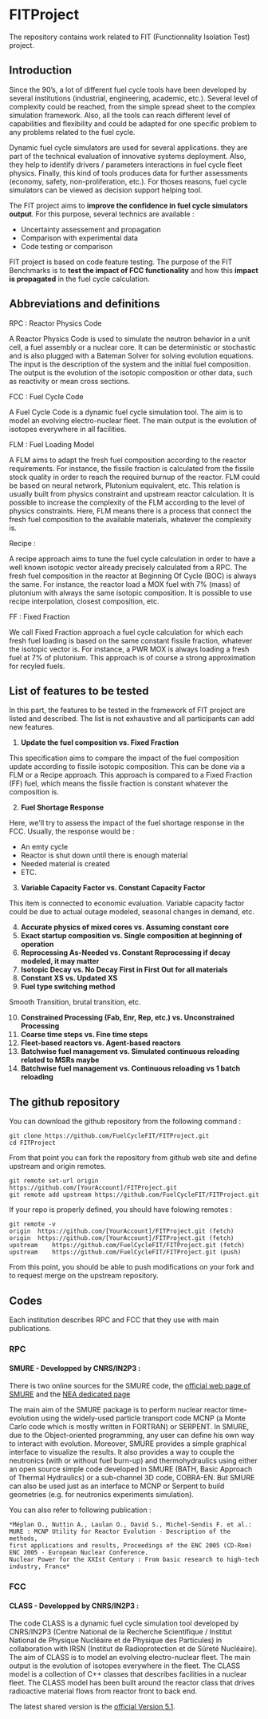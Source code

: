 # FITProject

The repository contains work related to FIT (Functionnality Isolation Test) project.

[//]: # (-------------------------------------------------------------------------------------------------------)
[//]: # (-------------------------------------------------------------------------------------------------------)
## Introduction
[//]: # (-------------------------------------------------------------------------------------------------------)
[//]: # (-------------------------------------------------------------------------------------------------------)

Since the 90’s, a lot of different fuel cycle tools have been developed by several institutions (industrial, engineering, academic, etc.). Several level of complexity could be reached, from the simple spread sheet to the complex simulation framework. Also, all the tools can reach different level of capabilities and flexibility and could be adapted for one specific problem to any problems related to the fuel cycle.

Dynamic fuel cycle simulators are used for several applications. they are part of the technical evaluation of innovative systems deployment. Also, they help to identify drivers / parameters interactions in fuel cycle fleet physics. Finally, this kind of tools produces data for further assessments (economy, safety, non-proliferation, etc.). For thoses reasons, fuel cycle simulators can be viewed as decision support helping tool.

The FIT project aims to **improve the confidence in fuel cycle simulators output**. For this purpose, several technics are available : 
- Uncertainty assessement and propagation
- Comparison with experimental data
- Code testing or comparison

FIT project is based on code feature testing. The purpose of the FIT Benchmarks is to **test the impact of FCC functionality** and how this **impact is propagated** in the fuel cycle calculation.

[//]: # (-------------------------------------------------------------------------------------------------------)
[//]: # (-------------------------------------------------------------------------------------------------------)
## Abbreviations and definitions
[//]: # (-------------------------------------------------------------------------------------------------------)
[//]: # (-------------------------------------------------------------------------------------------------------)

RPC : Reactor Physics Code

A Reactor Physics Code is used to simulate the neutron behavior in a unit cell, a fuel assembly or a nuclear core. It can be deterministic or stochastic and is also plugged with a Bateman Solver for solving evolution equations. The input is the description of the system and the initial fuel composition. The output is the evolution of the isotopic composition or other data, such as reactivity or mean cross sections. 

FCC : Fuel Cycle Code

A Fuel Cycle Code is a dynamic fuel cycle simulation tool. The aim is to model an evolving electro-nuclear fleet. The main output is the evolution of isotopes everywhere in all facilities.

FLM : Fuel Loading Model

A FLM aims to adapt the fresh fuel composition according to the reactor requirements. For instance, the fissile fraction is calculated from the fissile stock quality in order to reach the required burnup of the reactor. FLM could be based on neural network, Plutonium equivalent, etc. This relation is usually built from physics constraint and upstream reactor calculation. It is possible to increase the complexity of the FLM according to the level of physics constraints. Here, FLM means there is a process that connect the fresh fuel composition to the available materials, whatever the complexity is.

Recipe : 

A recipe approach aims to tune the fuel cycle calculation in order to have a well known isotopic vector already precisely calculated from a RPC. The fresh fuel composition in the reactor at Beginning Of Cycle (BOC) is always the same. For instance, the reactor load a MOX fuel with 7% (mass) of plutonium with always the same isotopic composition. It is possible to use recipe interpolation, closest composition, etc.  

FF : Fixed Fraction

We call Fixed Fraction approach a fuel cycle calculation for which each fresh fuel loading is based on the same constant fissile fraction, whatever the isotopic vector is. For instance, a PWR MOX is always loading a fresh fuel at 7% of plutonium. This approach is of course a strong approximation for recyled fuels.

[//]: # (-------------------------------------------------------------------------------------------------------)
[//]: # (-------------------------------------------------------------------------------------------------------)
## List of features to be tested
[//]: # (-------------------------------------------------------------------------------------------------------)
[//]: # (-------------------------------------------------------------------------------------------------------)

In this part, the features to be tested in the framework of FIT project are listed and described. The list is not exhaustive and all participants can add new features. 

1. **Update the fuel composition vs. Fixed Fraction**

This specification aims to compare the impact of the fuel composition update according to fissile isotopic composition. This can be done via a FLM or a Recipe approach. This approach is compared to a Fixed Fraction (FF) fuel, which means the fissile fraction is constant whatever the composition is.

2. **Fuel Shortage Response**

Here, we'll try to assess the impact of the fuel shortage response in the FCC. Usually, the response would be : 
- An emty cycle
- Reactor is shut down until there is enough material
- Needed material is created
- ETC.

3. **Variable Capacity Factor vs. Constant Capacity Factor**

This item is connected to economic evaluation. Variable capacity factor could be due to actual outage modeled, seasonal changes in demand, etc.

4. **Accurate physics of mixed cores vs. Assuming constant core**
5. **Exact startup composition   vs. Single composition at beginning of operation**
6. **Reprocessing As-Needed  vs. Constant Reprocessing   if decay modeled, it may matter**
7. **Isotopic Decay  vs. No Decay First in First Out for all materials**
8. **Constant XS vs. Updated XS**
9. **Fuel type switching method**

Smooth Transition, brutal transition, etc.                                 
                                            
10. **Constrained Processing (Fab, Enr, Rep, etc.) vs. Unconstrained Processing**
11. **Coarse time steps   vs. Fine time steps**
12. **Fleet-based reactors vs. Agent-based reactors**
13. **Batchwise fuel management vs. Simulated continuous reloading related to MSRs maybe**
14. **Batchwise fuel management vs. Continuous reloading vs 1 batch reloading**

[//]: # (-------------------------------------------------------------------------------------------------------)
[//]: # (-------------------------------------------------------------------------------------------------------)
## The github repository
[//]: # (-------------------------------------------------------------------------------------------------------)
[//]: # (-------------------------------------------------------------------------------------------------------)

You can download the github repository from the following command : 

    git clone https://github.com/FuelCycleFIT/FITProject.git
    cd FITProject

From that point you can fork the repository from github web site and define upstream and origin remotes. 

    git remote set-url origin https://github.com/[YourAccount]/FITProject.git
    git remote add upstream https://github.com/FuelCycleFIT/FITProject.git

If your repo is properly defined, you should have folowing remotes :

    git remote -v
    origin  https://github.com/[YourAccount]/FITProject.git (fetch)
    origin  https://github.com/[YourAccount]/FITProject.git (fetch)
    upstream    https://github.com/FuelCycleFIT/FITProject.git (fetch)
    upstream    https://github.com/FuelCycleFIT/FITProject.git (push)

From this point, you should be able to push modifications on your fork and to request merge on the upstream repository.

[//]: # (-------------------------------------------------------------------------------------------------------)
[//]: # (-------------------------------------------------------------------------------------------------------)
## Codes
[//]: # (-------------------------------------------------------------------------------------------------------)
[//]: # (-------------------------------------------------------------------------------------------------------)

Each institution describes RPC and FCC that they use with main publications.

### RPC

#### SMURE - Developped by CNRS/IN2P3 : 

There is two online sources for the SMURE code, the [official web page of SMURE](http://lpsc.in2p3.fr/MURE/html/SMURE/UserGuide/UserGuide.html) and the [NEA dedicated page](https://www.oecd-nea.org/tools/abstract/detail/nea-1845)

The main aim of the SMURE package is to perform nuclear reactor time-evolution using the widely-used particle transport code MCNP (a Monte Carlo code which is mostly written in FORTRAN) or SERPENT. In SMURE, due to the Object-oriented programming, any user can define his own way to interact with evolution. Moreover, SMURE provides a simple graphical interface to visualize the results. It also provides a way to couple the neutronics (with or without fuel burn-up) and thermohydraulics using either an open source simple code developed in SMURE (BATH, Basic Approach of Thermal Hydraulics) or a sub-channel 3D code, COBRA-EN. But SMURE can also be used just as an interface to MCNP or Serpent to build geometries (e.g. for neutronics experiments simulation).

You can also refer to following publication : 

    *Méplan O., Nuttin A., Laulan O., David S., Michel-Sendis F. et al.:
    MURE : MCNP Utility for Reactor Evolution - Description of the methods,
    first applications and results, Proceedings of the ENC 2005 (CD-Rom)
    ENC 2005 - European Nuclear Conference. 
    Nuclear Power for the XXIst Century : From basic research to high-tech industry, France*

### FCC

#### CLASS - Developped by CNRS/IN2P3 :

The code CLASS is a dynamic fuel cycle simulation tool developed by CNRS/IN2P3 (Centre National de la Recherche Scientifique / Institut National de Physique Nucléaire et de Physique des Particules) in collaboration with IRSN (Institut de Radioprotection et de Sûreté Nucléaire). The aim of CLASS is to model an evolving electro-nuclear fleet. The main output is the evolution of isotopes everywhere in the fleet.
The CLASS model is a collection of C++ classes that describes facilities in a nuclear fleet. The CLASS model has been built around the reactor class that drives radioactive material flows from reactor front to back end.

The latest shared version is the [official Version 5.1](https://gitlab.in2p3.fr/sens/CLASS/tree/CLASS_V5_Official_Release).
